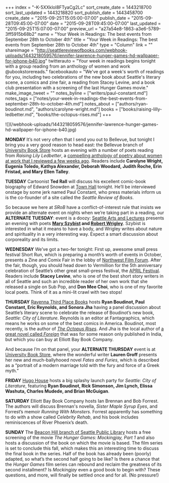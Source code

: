 +++
index = "-K-5XXklol8FTyaCg2Lc"
sort_create_date = 1443218700
sort_last_updated = 1443218820
sort_publish_date = 1443458700
create_date = "2015-09-25T15:05:00-07:00"
publish_date = "2015-09-28T09:45:00-07:00"
date = "2015-09-28T09:45:00-07:00"
last_updated = "2015-09-25T15:07:00-07:00"
preview_url = "a27a54e8-1863-a3e6-5789-3ff5915b68b2"
name = "Your Week in Readings: The best events from September 28th to October 4th"
title = "Your Week in Readings: The best events from September 28th to October 4th"
type = "Column"
link = ""
shareimage = "http://seattlereviewofbooks.com/webhook-uploads/1443218059576/jennifer-lawrence-hunger-games-hd-wallpaper-for-iphone-b40.jpg"
twitterauto = "Your week in readings begins tonight with a group reading from an anthology of women and work @ubookstorereads."
facebookauto = "We've got a week's worth of readings for you, including two celebrations of the new book about Seattle's literary scene, a comics and zine fair, a reading from Stacey Levine, and a book club presentation with a screening of the last Hunger Games movie."
make_image_tweet = ""
notes_byline = ["writers/paul-constant.md"]
notes_tags = ["notes/your-week-in-readings-the-best-events-from-september-28th-to-october-4th.md"]
notes_about = ["authors/ryan-boudinot.md", "authors/carolyne-wright.md"]
books = ["books/raising-lilly-ledbetter.md", "books/the-octopus-rises.md"]
+++
<p class="image">![](/webhook-uploads/1443218059576/jennifer-lawrence-hunger-games-hd-wallpaper-for-iphone-b40.jpg)</p>

**MONDAY**  It’s not very often that I send you out to Bellevue, but tonight I bring you a very good reason to head east: the Bellevue branch of [University Book Store](http://www2.bookstore.washington.edu/_events/events_cal.taf?evmonth=09&evyear=2015&eventid=2015072809421300&pre=20150917&pst=20150930) hosts an evening with a number of poets reading from *Raising Lily Ledbetter*, a [compelling anthology of poetry about women at work that I reviewed a few weeks ago](http://seattlereviewofbooks.com/reviews/the-ballad-of-rosie-the-riveter/). Readers include **Carolyne Wright, Eugenia Toledo, Kathya Alexander, Deborah Woodard, Judith Roche, Erin Fristad, and Mary Ellen Talley**. 

**TUESDAY** Cartoonist **Ted Rall** will discuss his excellent comic-book biography of Edward Snowden at [Town Hall](https://townhallseattle.org/event/ted-rall/) tonight. He’ll be interviewed onstage by some jerk named Paul Constant, who press materials inform us is the co-founder of a site called the *Seattle Review of Books*.

So because we here at *SRoB* have a conflict-of-interest rule that insists we provide an alternate event on nights when we’re taking part in a reading, our **ALTERNATE TUESDAY**: event is a doozy: [Seattle Arts and Lectures](https://www.facebook.com/events/530655200421254/) presents an evening with poets **[Mary Szybist](http://www.poetryfoundation.org/bio/mary-szybist) and [Robert Wrigley](https://www.lectures.org/season/poetry_series.php?id=425)**. Szybist is interested in what it means to have a body, and Wrigley writes about nature and spirituality in a very interesting way. Expect a smart discussion about corporeality and its limits.


**WEDNESDAY** We’ve got a two-fer tonight: First up, awesome small press festival Short Run, which is preparing a month’s worth of events in October, presents a Zine and Comix Fair in the lobby of [Northwest Film Forum](https://www.facebook.com/events/1633425980248234/). After the fair, though, you should head down to Vermillion for the 5th anniversary celebration of  Seattle’s other great small-press festival, the [APRIL Festival](https://www.facebook.com/events/888131334595609/). Readers include **Stacey Levine**, who is one of the best short story writers in all of Seattle and such an incredible reader of her own work that she released a single on Sub Pop, and **Don Mee Choi**, who is one of my favorite local poets. Think of it as a mini-lit crawl with two stops!

**THURSDAY** [Ravenna Third Place Books](http://www.thirdplacebooks.com/event/ravenna-ryan-boudinot-paul-constant-eric-reynolds-and-prof-sonora-jha-seattle-city-literature) hosts **Ryan Boudinot, Paul Constant, Eric Reynolds, and Sonora Jha** having a panel discussion about Seattle’s literary scene to celebrate the release of Boudinot’s new book, *Seattle: City of Literature*. Reynolds is an editor at Fantagraphics, which means he works on some of the best comics in America. Boudinot, most recently, is the author of [*The Octopus Rises*](http://seattlereviewofbooks.com/reviews/picking-wires-from-a-bowl-of-noodles/). And Jha is the local author of [a great novel called *Foreign*](http://sonorajha.com/foreign/) that was for some reason only published in India, but which you can buy at Elliott Bay Book Company.

And because I’m on that panel, your **ALTERNATE THURSDAY** event is at [University Book Store](http://www2.bookstore.washington.edu/_events/events_cal.taf?evmonth=10&evyear=2015&eventid=2015042811052100&pre=20151001&pst=20151009), where the wonderful writer **Lauren Groff** presents her new and much-ballyhooed novel *Fates and Furies*, which is described as a “portrait of a modern marriage told with the fury and force of a Greek myth.”

**FRIDAY** [Hugo House](http://hugohouse.org/event/celebration-for-seattle-city-of-literature/ ) hosts a big splashy launch party for *Seattle: City of Literature*, featuring **Ryan Boudinot, Rick Simonson, Jim Lynch, Elissa Washuta, Charles Mudede, and Brian McGuigan**.

**SATURDAY** Elliott Bay Book Company hosts Ian Brennan and Bob Forrest. The authors will discuss Brennan's novella, *Sister Maple Syrup Eyes*, and Forrest’s memoir *Running With Monsters*. Forrest apparently has something to do with a show called *Celebrity Rehab*, and his book includes reminiscences of River Phoenix’s death.

**SUNDAY** The [Beacon Hill branch of Seattle Public Library](http://www.spl.org/calendar-of-events?trumbaEmbed=view%3Devent%26eventid%3D115298706) hosts a free screening of the movie *The Hunger Games: Mockingjay, Part 1* and also hosts a discussion of the book on which the movie is based. The film series is set to conclude this fall, which makes this an interesting time to discuss the final book in the series. Half of the book has already been (poorly) adapted, so what’s the second half going to be like? Is there a chance that the *Hunger Games* film series can rebound and reclaim the greatness of its second installment? Is *Mockingjay* even a good book to begin with? These questions, and more, will finally be settled once and for all. (No pressure!)